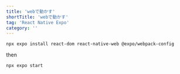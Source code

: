 ```yaml
---
title: 'webで動かす'
shortTitle: 'webで動かす'
tag: 'React Native Expo'
category: ''
---
```


```
npx expo install react-dom react-native-web @expo/webpack-config
```

then

```
npx expo start
```
